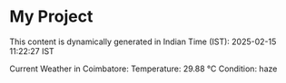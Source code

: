 # My Project

This content is dynamically generated in Indian Time (IST): 2025-02-15 11:22:27 IST


Current Weather in Coimbatore:
Temperature: 29.88 °C
Condition: haze
